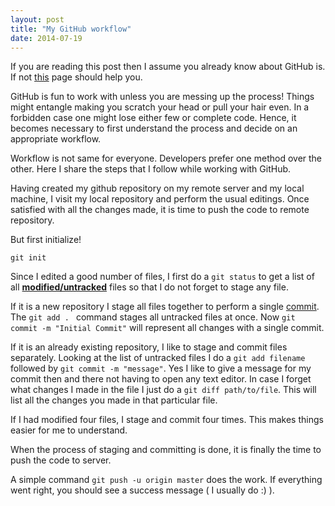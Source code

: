 ```yaml
---
layout: post
title: "My GitHub workflow"
date: 2014-07-19
---
```


If you are reading this post then I assume you already know about GitHub is. If not [this](https://github.com/about) page should help you.

GitHub is fun to work with unless you are messing up the process! Things might entangle making you scratch your head or pull your hair even. In a forbidden case one might lose either few or complete code. Hence, it becomes necessary to first understand the process and decide on an appropriate workflow.

Workflow is not same for everyone. Developers prefer one method over the other. Here I share the steps that I follow while working with GitHub.

Having created my github repository on my remote server and my local machine, I visit my local repository and perform the usual editings. Once satisfied with all the changes made, it is time to push the code to remote repository.

But first initialize!

`git init`

Since I edited a good number of files, I first do a `git status` to get a list of all [**modified/untracked**](http://git-scm.com/book/en/Git-Basics-Recording-Changes-to-the-Repository) files so that I do not forget to stage any file.

If it is a new repository I stage all files together to perform a single [commit](https://www.atlassian.com/git/tutorial/git-basics#!commit). The `git add . ` command stages all untracked files at once. Now `git commit -m "Initial Commit"` will represent all changes with a single commit.

If it is an already existing repository, I like to stage and commit files separately. Looking at the list of untracked files I do a `git add filename` followed by `git commit -m "message"`. Yes I like to give a message for my commit then and there not having to open any text editor. In case I forget what changes I made in the file I just do a `git diff path/to/file`. This will list all the changes you made in that particular file.

If I had modified four files, I stage and commit four times. This makes things easier for me to understand.

When the process of staging and committing is done, it is finally the time to push the code to server.

A simple command `git push -u origin master` does the work. If everything went right, you should see a success message ( I usually do :) ).